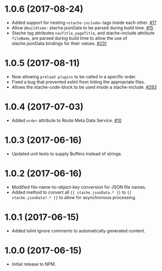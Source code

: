 # 1.0.6 (2017-08-24)

- Added support for nesting `<stache-include>` tags inside each other. [#17](https://github.com/blackbaud/skyux-builder-plugin-stache/pull/17)
- Allow `@buildtime:` stache.jsonData to be parsed during build time. [#15](https://github.com/blackbaud/skyux-builder-plugin-stache/pull/15)
- Stache tag attributes `navTitle`, `pageTitle`, and stache-include attribute `fileName`, are parsed during build time to allow the use of stache.jsonData bindings for their values. [#231](https://github.com/blackbaud/stache2/issues/231)

# 1.0.5 (2017-08-11)

- Now allowing `preload plugins` to be called in a specific order.
- Fixed a bug that prevented eslint from linting the appropriate files.
- Allows the stache-code-block to be used inside a stache-include.  [#293](https://github.com/blackbaud/stache2/issues/293)

# 1.0.4 (2017-07-03)

- Added `order` attribute to Route Meta Data Service. [#10](https://github.com/blackbaud/skyux-builder-plugin-stache/pull/10)

# 1.0.3 (2017-06-16)

- Updated unit tests to supply Buffers instead of strings.

# 1.0.2 (2017-06-16)

- Modified file-name-to-object-key conversion for JSON file names.
- Added method to convert all `{{ stache.jsonData.* }}` to `{{ stache.jsonData?.* }}` to allow for asynchronous processing.

# 1.0.1 (2017-06-15)

- Added tslint ignore comments to automatically generated content.

# 1.0.0 (2017-06-15)

- Initial release to NPM.
